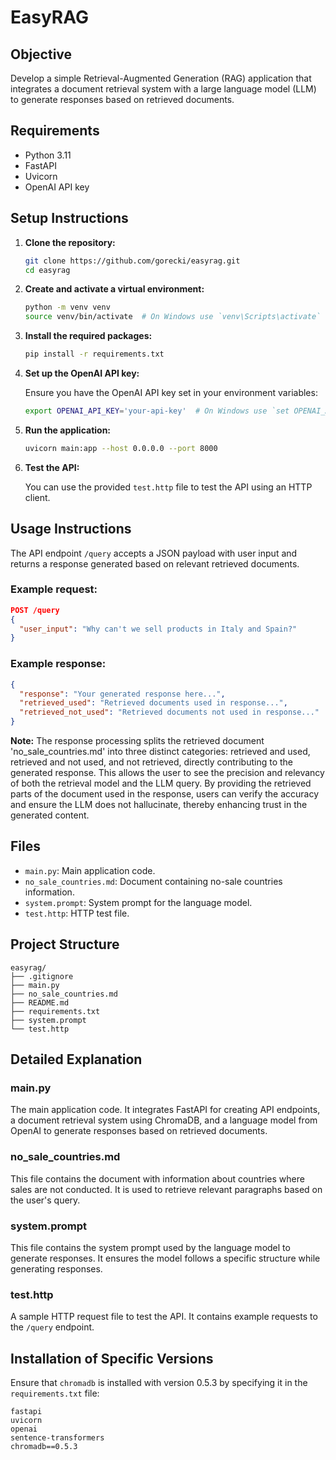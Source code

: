 # EasyRAG

## Objective
Develop a simple Retrieval-Augmented Generation (RAG) application that integrates a document retrieval system with a large language model (LLM) to generate responses based on retrieved documents.

## Requirements
- Python 3.11
- FastAPI
- Uvicorn
- OpenAI API key

## Setup Instructions

1. **Clone the repository:**

   ```sh
   git clone https://github.com/gorecki/easyrag.git
   cd easyrag
   ```

2. **Create and activate a virtual environment:**

   ```sh
   python -m venv venv
   source venv/bin/activate  # On Windows use `venv\Scripts\activate`
   ```

3. **Install the required packages:**

   ```sh
   pip install -r requirements.txt
   ```

4. **Set up the OpenAI API key:**

   Ensure you have the OpenAI API key set in your environment variables:

   ```sh
   export OPENAI_API_KEY='your-api-key'  # On Windows use `set OPENAI_API_KEY=your-api-key`
   ```

5. **Run the application:**

   ```sh
   uvicorn main:app --host 0.0.0.0 --port 8000
   ```

6. **Test the API:**

   You can use the provided `test.http` file to test the API using an HTTP client.

## Usage Instructions

The API endpoint `/query` accepts a JSON payload with user input and returns a response generated based on relevant retrieved documents.

### Example request:

```json
POST /query
{
  "user_input": "Why can't we sell products in Italy and Spain?"
}
```

### Example response:

```json
{
  "response": "Your generated response here...",
  "retrieved_used": "Retrieved documents used in response...",
  "retrieved_not_used": "Retrieved documents not used in response..."
}
```


**Note:** The response processing splits the retrieved document 'no_sale_countries.md' into three distinct categories: retrieved and used, retrieved and not used, and not retrieved, directly contributing to the generated response. This allows the user to see the precision and relevancy of both the retrieval model and the LLM query. By providing the retrieved parts of the document used in the response, users can verify the accuracy and ensure the LLM does not hallucinate, thereby enhancing trust in the generated content.


## Files

- `main.py`: Main application code.
- `no_sale_countries.md`: Document containing no-sale countries information.
- `system.prompt`: System prompt for the language model.
- `test.http`: HTTP test file.

## Project Structure

```
easyrag/
├── .gitignore
├── main.py
├── no_sale_countries.md
├── README.md
├── requirements.txt
├── system.prompt
└── test.http
```

## Detailed Explanation

### main.py

The main application code. It integrates FastAPI for creating API endpoints, a document retrieval system using ChromaDB, and a language model from OpenAI to generate responses based on retrieved documents.

### no_sale_countries.md

This file contains the document with information about countries where sales are not conducted. It is used to retrieve relevant paragraphs based on the user's query.

### system.prompt

This file contains the system prompt used by the language model to generate responses. It ensures the model follows a specific structure while generating responses.

### test.http

A sample HTTP request file to test the API. It contains example requests to the `/query` endpoint.

## Installation of Specific Versions

Ensure that `chromadb` is installed with version 0.5.3 by specifying it in the `requirements.txt` file:

```
fastapi
uvicorn
openai
sentence-transformers
chromadb==0.5.3
```
